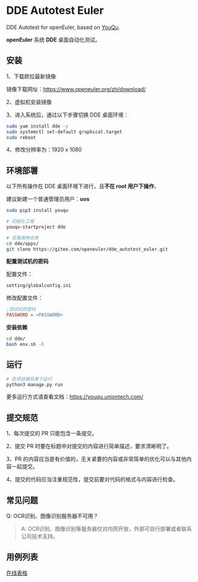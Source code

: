 # DDE Autotest Euler

DDE Autotest for openEuler, based on [YouQu](https://youqu.uniontech.com/).

**openEuler** 系统 **DDE** 桌面自动化测试。

## 安装

1、下载欧拉最新镜像

镜像下载网址：https://www.openeuler.org/zh/download/

2、虚拟机安装镜像

3、进入系统后，通过以下步骤切换 DDE 桌面环境：

```bash
sudo yum install dde -y
sudo systemctl set-default graphical.target
sudo reboot
```
4、修改分辨率为：1920 x 1080

## 环境部署

以下所有操作在 DDE 桌面环境下进行，且**不在 root 用户下操作**，

建议新建一个普通管理员用户：**uos**

```bash
sudo pip3 install youqu

# 初始化工程
youqu-startproject dde

# 克隆用例仓库
cd dde/apps/
git clone https://gitee.com/openeuler/dde_autotest_euler.git
```

**配置测试机的密码**

配置文件：
```bash
setting/globalconfig.ini
```

修改配置文件：
```ini
;测试机的密码
PASSWORD = <PASSWORD>
```

**安装依赖**

```bash
cd dde/
bash env.sh -D
```

## 运行

```bash
# 在项目根目录下运行
python3 manage.py run
```

更多运行方式请查看文档：https://youqu.uniontech.com/

## 提交规范

1、每次提交的 PR 只能包含一条提交。

2、提交 PR 时要在标题中对提交的内容进行简单描述，要求清晰明了。

3、PR 的内容应当是有价值的，无关紧要的内容或非常简单的优化可以与其他内容一起提交。

4、提交的代码应当注重规范性，提交前要对代码的格式与内容进行检查。

## 常见问题
Q: OCR识别、图像识别服务器不可用？

> A: OCR识别、图像识别等服务器仅对内网开放，外部可自行部署或者联系公司技术支持。

## 用例列表

[在线表格](https://doc.weixin.qq.com/sheet/e3_Ab8A1gYLABUA8lV99qfQWO7XU3Vhn?scode=AEoAsgdxAAYAl5RLlkAJgAbQaKAB8&tab=BB08J2)